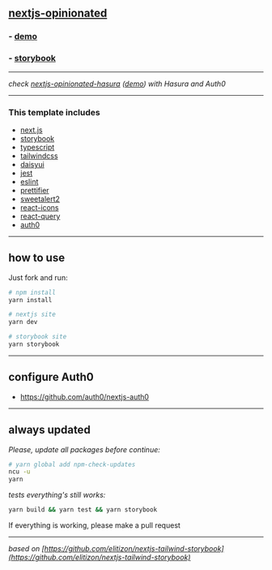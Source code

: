 ## [nextjs-opinionated](https://github.com/saitodisse/nextjs-opinionated)

### - [demo](https://nextjs-opinionated.vercel.app/)

### - [storybook](https://main--60d0b5d829870700396e0a3b.chromatic.com)

---

_check [nextjs-opinionated-hasura](https://github.com/saitodisse/nextjs-opinionated-hasura) ([demo](https://nextjs-opinionated-hasura.vercel.app/)) with Hasura and Auth0_

---

### This template includes

- [next.js](https://nextjs.org/)
- [storybook](https://storybook.js.org/)
- [typescript](https://www.typescriptlang.org/)
- [tailwindcss](https://tailwindcss.com/)
- [daisyui](https://daisyui.com/)
- [jest](https://jestjs.io/)
- [eslint](https://eslint.org/)
- [prettifier](https://prettier.io/)
- [sweetalert2](https://sweetalert2.github.io/)
- [react-icons](https://react-icons.github.io/react-icons/)
- [react-query](https://react-query.tanstack.com/)
- [auth0](https://auth0.com/)

---

## how to use

Just fork and run:

```sh
# npm install
yarn install

# nextjs site
yarn dev

# storybook site
yarn storybook
```

---

## configure Auth0

- https://github.com/auth0/nextjs-auth0

---

## always updated

_Please, update all packages before continue:_

```sh
# yarn global add npm-check-updates
ncu -u
yarn
```

_tests everything's still works:_

```sh
yarn build && yarn test && yarn storybook
```

If everything is working, please make a pull request

---

_based on [https://github.com/elitizon/nextjs-tailwind-storybook](https://github.com/elitizon/nextjs-tailwind-storybook)_
